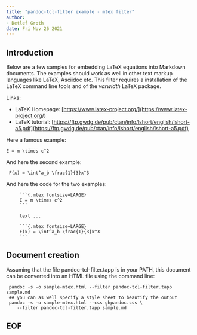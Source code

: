 ```yaml
---
title: "pandoc-tcl-filter example - mtex filter"
author: 
- Detlef Groth
date: Fri Nov 26 2021
---
```


## Introduction

Below are a few samples for embedding LaTeX equations into Markdown documents.
The examples should work as well in other text markup languages like LaTeX,
Asciidoc etc. This filter requires a installation of the LaTeX command line tools and of the *varwidth* LaTeX package.

Links: 

* LaTeX Homepage: [https://www.latex-project.org/](https://www.latex-project.org/)
* LaTeX tutorial: [https://ftp.gwdg.de/pub/ctan/info/lshort/english/lshort-a5.pdf](https://ftp.gwdg.de/pub/ctan/info/lshort/english/lshort-a5.pdf)

Here a famous example:

```{.mtex fontsize=LARGE}
E = m \times c^2
```

And here the second example:

```{.mtex fontsize=LARGE}
 F(x) = \int^a_b \frac{1}{3}x^3
```

And here the code for the two examples:

```
     ```{.mtex fontsize=LARGE}
     E = m \times c^2
     ```

     text ...

     ```{.mtex fontsize=LARGE}
     F(x) = \int^a_b \frac{1}{3}x^3
     ```
```

## Document creation

Assuming that the file pandoc-tcl-filter.tapp is in your PATH, 
this document can be converted into an HTML file using the command line:

```
 pandoc -s -o sample-mtex.html --filter pandoc-tcl-filter.tapp sample.md
 ## you can as well specify a style sheet to beautify the output
 pandoc -s -o sample-mtex.html --css ghpandoc.css \
    --filter pandoc-tcl-filter.tapp sample.md
```



## EOF



